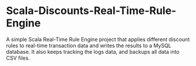# Scala-Discounts-Real-Time-Rule-Engine
A simple Scala Real-Time Rule Engine project that applies different discount rules to real-time transaction data and writes the results to a MySQL database. It also keeps tracking the logs data, and backups all data into CSV files.

